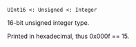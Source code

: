 ```
UInt16 <: Unsigned <: Integer
```

16-bit unsigned integer type.

Printed in hexadecimal, thus 0x000f == 15.
